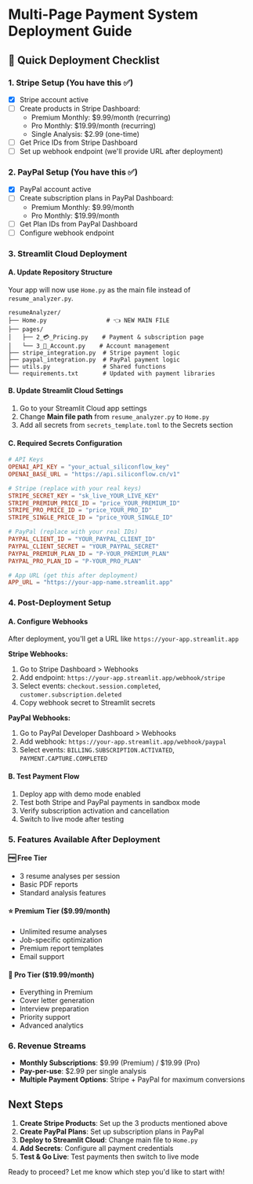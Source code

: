 # Multi-Page Payment System Deployment Guide

## 🚀 Quick Deployment Checklist

### 1. Stripe Setup (You have this ✅)
- [x] Stripe account active
- [ ] Create products in Stripe Dashboard:
  - Premium Monthly: $9.99/month (recurring)
  - Pro Monthly: $19.99/month (recurring)  
  - Single Analysis: $2.99 (one-time)
- [ ] Get Price IDs from Stripe Dashboard
- [ ] Set up webhook endpoint (we'll provide URL after deployment)

### 2. PayPal Setup (You have this ✅)
- [x] PayPal account active
- [ ] Create subscription plans in PayPal Dashboard:
  - Premium Monthly: $9.99/month
  - Pro Monthly: $19.99/month
- [ ] Get Plan IDs from PayPal Dashboard
- [ ] Configure webhook endpoint

### 3. Streamlit Cloud Deployment

#### A. Update Repository Structure
Your app will now use `Home.py` as the main file instead of `resume_analyzer.py`.

```
resumeAnalyzer/
├── Home.py                 # 👈 NEW MAIN FILE
├── pages/
│   ├── 2_💳_Pricing.py    # Payment & subscription page
│   └── 3_👤_Account.py    # Account management
├── stripe_integration.py  # Stripe payment logic
├── paypal_integration.py  # PayPal payment logic
├── utils.py               # Shared functions
└── requirements.txt       # Updated with payment libraries
```

#### B. Update Streamlit Cloud Settings
1. Go to your Streamlit Cloud app settings
2. Change **Main file path** from `resume_analyzer.py` to `Home.py`
3. Add all secrets from `secrets_template.toml` to the Secrets section

#### C. Required Secrets Configuration
```toml
# API Keys
OPENAI_API_KEY = "your_actual_siliconflow_key"
OPENAI_BASE_URL = "https://api.siliconflow.cn/v1"

# Stripe (replace with your real keys)
STRIPE_SECRET_KEY = "sk_live_YOUR_LIVE_KEY"
STRIPE_PREMIUM_PRICE_ID = "price_YOUR_PREMIUM_ID"
STRIPE_PRO_PRICE_ID = "price_YOUR_PRO_ID"
STRIPE_SINGLE_PRICE_ID = "price_YOUR_SINGLE_ID"

# PayPal (replace with your real IDs)
PAYPAL_CLIENT_ID = "YOUR_PAYPAL_CLIENT_ID"
PAYPAL_CLIENT_SECRET = "YOUR_PAYPAL_SECRET"
PAYPAL_PREMIUM_PLAN_ID = "P-YOUR_PREMIUM_PLAN"
PAYPAL_PRO_PLAN_ID = "P-YOUR_PRO_PLAN"

# App URL (get this after deployment)
APP_URL = "https://your-app-name.streamlit.app"
```

### 4. Post-Deployment Setup

#### A. Configure Webhooks
After deployment, you'll get a URL like `https://your-app.streamlit.app`

**Stripe Webhooks:**
1. Go to Stripe Dashboard > Webhooks
2. Add endpoint: `https://your-app.streamlit.app/webhook/stripe`
3. Select events: `checkout.session.completed`, `customer.subscription.deleted`
4. Copy webhook secret to Streamlit secrets

**PayPal Webhooks:**
1. Go to PayPal Developer Dashboard > Webhooks
2. Add webhook: `https://your-app.streamlit.app/webhook/paypal`
3. Select events: `BILLING.SUBSCRIPTION.ACTIVATED`, `PAYMENT.CAPTURE.COMPLETED`

#### B. Test Payment Flow
1. Deploy app with demo mode enabled
2. Test both Stripe and PayPal payments in sandbox mode
3. Verify subscription activation and cancellation
4. Switch to live mode after testing

### 5. Features Available After Deployment

#### 🆓 Free Tier
- 3 resume analyses per session
- Basic PDF reports
- Standard analysis features

#### ⭐ Premium Tier ($9.99/month)
- Unlimited resume analyses
- Job-specific optimization
- Premium report templates
- Email support

#### 🌟 Pro Tier ($19.99/month)
- Everything in Premium
- Cover letter generation
- Interview preparation
- Priority support
- Advanced analytics

### 6. Revenue Streams
- **Monthly Subscriptions**: $9.99 (Premium) / $19.99 (Pro)
- **Pay-per-use**: $2.99 per single analysis
- **Multiple Payment Options**: Stripe + PayPal for maximum conversions

## Next Steps
1. **Create Stripe Products**: Set up the 3 products mentioned above
2. **Create PayPal Plans**: Set up subscription plans in PayPal
3. **Deploy to Streamlit Cloud**: Change main file to `Home.py`
4. **Add Secrets**: Configure all payment credentials
5. **Test & Go Live**: Test payments then switch to live mode

Ready to proceed? Let me know which step you'd like to start with!